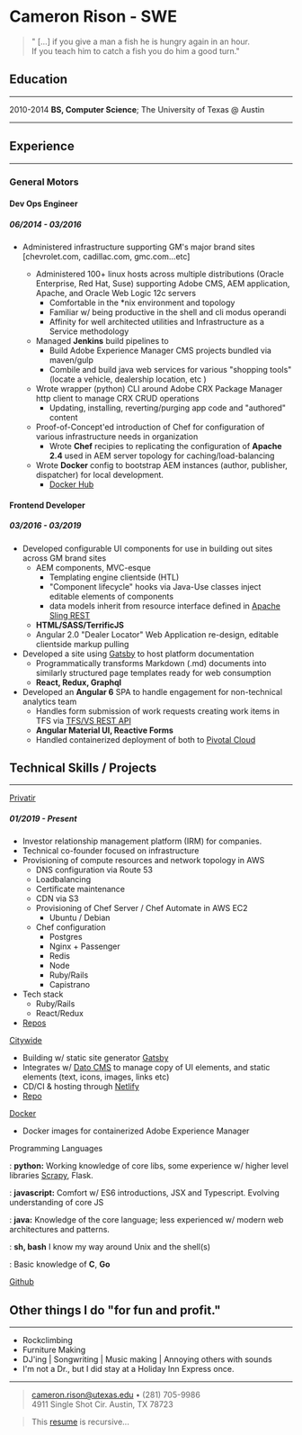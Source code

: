 Cameron Rison - SWE
============

> " […] if you give a man a fish he is hungry again in an hour.\
> If you teach him to catch a fish you do him a good turn."


Education
-----
-----

2010-2014
**BS, Computer Science**; The University of Texas @ Austin

----

Experience
----

--------------------------------------

### General Motors 
#### Dev Ops Engineer
##### 06/2014 - 03/2016

* Administered infrastructure supporting GM's major brand sites [chevrolet.com,  cadillac.com, gmc.com...etc]

    - Administered 100+ linux hosts across multiple distributions (Oracle Enterprise, Red Hat, Suse) supporting Adobe CMS, AEM application, Apache, and Oracle Web Logic 12c servers
        + Comfortable in the *nix environment and topology
        + Familiar w/ being productive in the shell and cli modus operandi
        + Affinity for well architected utilities and Infrastructure as a Service methodology
    - Managed **Jenkins** build pipelines to
        + Build Adobe Experience Manager CMS projects bundled via maven/gulp
        + Combile and build java web services for various "shopping tools" (locate a vehicle, dealership location, etc )
    - Wrote wrapper (python) CLI around Adobe CRX Package Manager http client to manage CRX CRUD operations
        + Updating, installing, reverting/purging app code and "authored" content
    - Proof-of-Concept'ed introduction of Chef for configuration of various infrastructure needs in organization
        + Wrote **Chef** recipies to replicating the configuration of **Apache 2.4** used in AEM server topology for caching/load-balancing
    - Wrote **Docker** config to bootstrap AEM instances (author, publisher, dispatcher) for local development.
        * [Docker Hub](https://hub.docker.com/u/iillmaticc/)

#### Frontend Developer
##### 03/2016 - 03/2019
* Developed configurable UI components for use in building out sites across GM brand sites
    - AEM components, MVC-esque
        + Templating engine clientside (HTL)
        + "Component lifecycle" hooks via Java-Use classes inject editable elements of components
        + data models inherit from resource interface defined in [Apache Sling REST](https://sling.apache.org/)
    - **HTML/SASS/TerrificJS**
    - Angular 2.0 "Dealer Locator" Web Application re-design, editable clientside markup pulling
* Developed a site using [Gatsby](https://gatsbyjs.org) to host platform documentation
    - Programmatically transforms Markdown (.md) documents into similarly structured page templates
      ready for web consumption
    - **React, Redux, Graphql**
* Developed an **Angular 6** SPA to handle engagement for non-technical analytics team
    - Handles form submission of work requests creating work items in TFS via [TFS/VS REST API](https://docs.microsoft.com/en-us/rest/api/vsts/?view=vsts-rest-4.1)
    - **Angular Material UI, Reactive Forms**
    - Handled containerized deployment of both  to [Pivotal Cloud](https://pivotal.io/platform)


Technical Skills / Projects
----
--------------------------------------

[Privatir](https://privatir.com)

##### 01/2019 - Present

- Investor relationship management platform (IRM) for companies. 
- Technical co-founder focused on infrastructure
- Provisioning of compute resources and network topology in AWS
    - DNS configuration via Route 53
    - Loadbalancing
    - Certificate maintenance
    - CDN via S3 
    - Provisioning of Chef Server / Chef Automate in AWS EC2
        - Ubuntu / Debian
    - Chef configuration 
        - Postgres
        - Nginx + Passenger 
        - Redis
        - Node
        - Ruby/Rails
        - Capistrano
- Tech stack
    - Ruby/Rails 
    - React/Redux
- [Repos](https://github.com/Privatir/privatir)

[Citywide](https://citywideholdup.org/)
- Building w/ static site generator [Gatsby](https://gatsbyjs.org)
- Integrates w/ [Dato CMS](https://www.datocms.com/) to manage copy of
  UI elements, and static elements (text, icons, images, links etc)
- CD/CI & hosting through [Netlify](https://www.netlify.com/)
- [Repo](https://github.com/killakam3084/citywide-site.git)


[Docker](https://hub.docker.com/u/iillmaticc/)
- Docker images for containerized Adobe Experience Manager

Programming Languages

:   **python:**
    Working knowledge of core libs, some experience w/ higher level libraries
    [Scrapy](https://scrapy.org/), Flask.

:   **javascript:**
    Comfort w/ ES6 introductions, JSX and Typescript. Evolving understanding of core JS

:   **java:** Knowledge of the core language; less experienced w/ modern web architectures and patterns.

:   **sh, bash** I know my way around Unix and the shell(s)

:   Basic knowledge of **C**, **Go**


[Github](https://github.com/killakam3084)

Other things I do "for fun and profit."
----
----

* Rockclimbing
* Furniture Making
* DJ'ing | Songwriting | Music making | Annoying others with sounds
* I'm not a Dr., but I did stay at a Holiday Inn Express once.

----

> <cameron.rison@utexas.edu> • (281) 705-9986\
> 4911 Single Shot Cir. Austin, TX 78723

> This [resume](https://github.com/killakam3084/resume/blob/master/markdown/resume.md) is recursive...